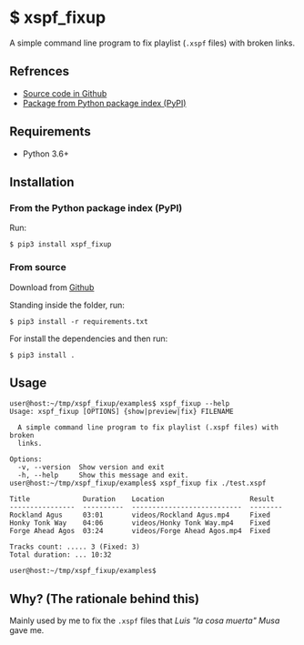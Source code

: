 # $ xspf_fixup

A simple command line program to fix playlist (`.xspf` files) with broken links.



## Refrences

* [Source code in Github](https://github.com/jbokser/xspf_fixup)
* [Package from Python package index (PyPI)](https://pypi.org/project/xspf_fixup)



## Requirements

* Python 3.6+



## Installation



### From the Python package index (PyPI)

Run:

```shell
$ pip3 install xspf_fixup
```



### From source

Download from [Github](https://github.com/jbokser/xspf_fixup)

Standing inside the folder, run:

```shell
$ pip3 install -r requirements.txt
```

For install the dependencies and then run:

```shell
$ pip3 install .
```



## Usage

```shell
user@host:~/tmp/xspf_fixup/examples$ xspf_fixup --help
Usage: xspf_fixup [OPTIONS] {show|preview|fix} FILENAME

  A simple command line program to fix playlist (.xspf files) with broken
  links.

Options:
  -v, --version  Show version and exit
  -h, --help     Show this message and exit.
user@host:~/tmp/xspf_fixup/examples$ xspf_fixup fix ./test.xspf 

Title             Duration    Location                     Result
----------------  ----------  ---------------------------  --------
Rockland Agus     03:01       videos/Rockland Agus.mp4     Fixed
Honky Tonk Way    04:06       videos/Honky Tonk Way.mp4    Fixed
Forge Ahead Agos  03:24       videos/Forge Ahead Agos.mp4  Fixed

Tracks count: ..... 3 (Fixed: 3)
Total duration: ... 10:32

user@host:~/tmp/xspf_fixup/examples$  
```



## Why? (The rationale behind this)

Mainly used by me to fix the `.xspf` files that *Luis "la cosa muerta" Musa* gave me.

